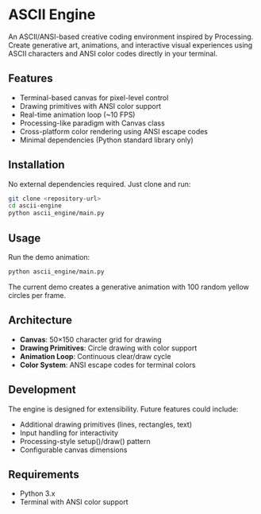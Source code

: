 # ASCII Engine

An ASCII/ANSI-based creative coding environment inspired by Processing. Create generative art, animations, and interactive visual experiences using ASCII characters and ANSI color codes directly in your terminal.

## Features

- Terminal-based canvas for pixel-level control
- Drawing primitives with ANSI color support
- Real-time animation loop (~10 FPS)
- Processing-like paradigm with Canvas class
- Cross-platform color rendering using ANSI escape codes
- Minimal dependencies (Python standard library only)

## Installation

No external dependencies required. Just clone and run:

```bash
git clone <repository-url>
cd ascii-engine
python ascii_engine/main.py
```

## Usage

Run the demo animation:

```bash
python ascii_engine/main.py
```

The current demo creates a generative animation with 100 random yellow circles per frame.

## Architecture

- **Canvas**: 50×150 character grid for drawing
- **Drawing Primitives**: Circle drawing with color support
- **Animation Loop**: Continuous clear/draw cycle
- **Color System**: ANSI escape codes for terminal colors

## Development

The engine is designed for extensibility. Future features could include:
- Additional drawing primitives (lines, rectangles, text)
- Input handling for interactivity
- Processing-style setup()/draw() pattern
- Configurable canvas dimensions

## Requirements

- Python 3.x
- Terminal with ANSI color support